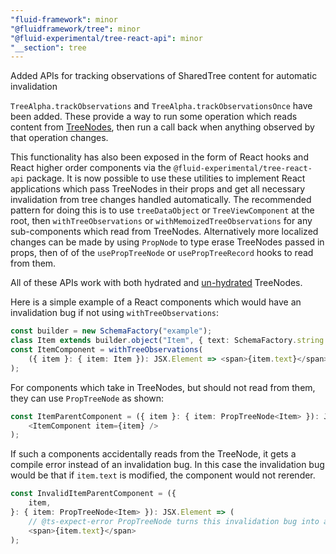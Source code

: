 ```yaml
---
"fluid-framework": minor
"@fluidframework/tree": minor
"@fluid-experimental/tree-react-api": minor
"__section": tree
---
```

Added APIs for tracking observations of SharedTree content for automatic invalidation

`TreeAlpha.trackObservations` and `TreeAlpha.trackObservationsOnce` have been added.
These provide a way to run some operation which reads content from [TreeNodes](https://fluidframework.com/docs/api/tree/treenode-class), then run a call back when anything observed by that operation changes.

This functionality has also been exposed in the form of React hooks and React higher order components via the `@fluid-experimental/tree-react-api` package.
It is now possible to use these utilities to implement React applications which pass TreeNodes in their props and get all necessary invalidation from tree changes handled automatically.
The recommended pattern for doing this is to use `treeDataObject` or `TreeViewComponent` at the root, then `withTreeObservations` or `withMemoizedTreeObservations` for any sub-components which read from TreeNodes.
Alternatively more localized changes can be made by using `PropNode` to type erase TreeNodes passed in props, then of of the `usePropTreeNode` or `usePropTreeRecord` hooks to read from them.

All of these APIs work with both hydrated and [un-hydrated](https://fluidframework.com/docs/api/tree/unhydrated-typealias) TreeNodes.

Here is a simple example of a React components which would have an invalidation bug if not using `withTreeObservations`:

```typescript
const builder = new SchemaFactory("example");
class Item extends builder.object("Item", { text: SchemaFactory.string }) {}
const ItemComponent = withTreeObservations(
	({ item }: { item: Item }): JSX.Element => <span>{item.text}</span>,
);
```

For components which take in TreeNodes, but should not read from them, they can use `PropTreeNode` as shown:

```typescript
const ItemParentComponent = ({ item }: { item: PropTreeNode<Item> }): JSX.Element => (
	<ItemComponent item={item} />
);
```

If such a components accidentally reads from the TreeNode, it gets a compile error instead of an invalidation bug.
In this case the invalidation bug would be that if `item.text` is modified, the component would not rerender.

```typescript
const InvalidItemParentComponent = ({
	item,
}: { item: PropTreeNode<Item> }): JSX.Element => (
	// @ts-expect-error PropTreeNode turns this invalidation bug into a compile error
	<span>{item.text}</span>
);
```
